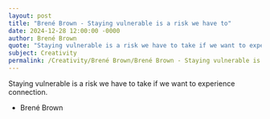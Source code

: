 ```yaml
---
layout: post
title: "Brené Brown - Staying vulnerable is a risk we have to"
date: 2024-12-28 12:00:00 -0000
author: Brené Brown
quote: "Staying vulnerable is a risk we have to take if we want to experience connection."
subject: Creativity
permalink: /Creativity/Brené Brown/Brené Brown - Staying vulnerable is a risk we have to
---
```


Staying vulnerable is a risk we have to take if we want to experience connection.

- Brené Brown
